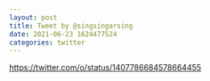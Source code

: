 ```yaml
--- 
layout: post 
title: Tweet by @singsingarsing 
date: 2021-06-23 1624477524 
categories: twitter 
--- 
```

https://twitter.com/o/status/1407786684578664455